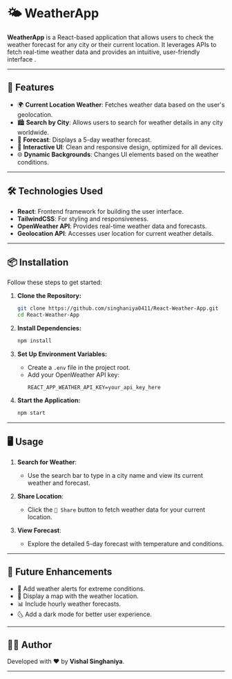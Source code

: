 # 🌤️ WeatherApp


**WeatherApp** is a React-based application that allows users to check the weather forecast for any city or their current location. It leverages APIs to fetch real-time weather data and provides an intuitive, user-friendly interface .

---

## 🚀 Features
- 🌍 **Current Location Weather**: Fetches weather data based on the user's geolocation.
- 🏙️ **Search by City**: Allows users to search for weather details in any city worldwide.
- 📅 **Forecast**: Displays a 5-day weather forecast.
- 🌈 **Interactive UI**: Clean and responsive design, optimized for all devices.
- 🌐 **Dynamic Backgrounds**: Changes UI elements based on the weather conditions.

---

## 🛠️ Technologies Used

- **React**: Frontend framework for building the user interface.
- **TailwindCSS**: For styling and responsiveness.
- **OpenWeather API**: Provides real-time weather data and forecasts.
- **Geolocation API**: Accesses user location for current weather details.

---

## 📦 Installation

Follow these steps to get started:

1. **Clone the Repository:**
   ```bash
   git clone https://github.com/singhaniya0411/React-Weather-App.git
   cd React-Weather-App
   ```

2. **Install Dependencies:**
   ```bash
   npm install
   ```

3. **Set Up Environment Variables:**
   - Create a `.env` file in the project root.
   - Add your OpenWeather API key:
     ```plaintext
     REACT_APP_WEATHER_API_KEY=your_api_key_here
     ```

4. **Start the Application:**
   ```bash
   npm start
   ```
   
---

## 🖥️ Usage

1. **Search for Weather**:
   - Use the search bar to type in a city name and view its current weather and forecast.

2. **Share Location**:
   - Click the `📍 Share` button to fetch weather data for your current location.

3. **View Forecast**:
   - Explore the detailed 5-day forecast with temperature and conditions.

---

## 🌟 Future Enhancements

- 🔔 Add weather alerts for extreme conditions.
- 📍 Display a map with the weather location.
- 📊 Include hourly weather forecasts.
- 🌜 Add a dark mode for better user experience.

---

## 🧑‍💻 Author

Developed with ❤️ by **Vishal Singhaniya**.

---

